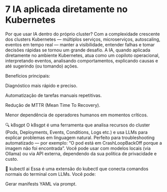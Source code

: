 # 7 IA aplicada diretamente no Kubernetes

Por que usar IA dentro do próprio cluster?
Com a complexidade crescente dos clusters Kubernetes — múltiplos serviços, microserviços, autoscaling, eventos em tempo real — manter a visibilidade, entender falhas e tomar decisões rápidas se tornou um grande desafio.
A IA, quando aplicada diretamente no ambiente Kubernetes, atua como um copiloto operacional, interpretando eventos, analisando comportamentos, explicando causas e até sugerindo (ou tomando) ações.

Benefícios principais:

Diagnóstico mais rápido e preciso.

Automatização de tarefas manuais repetitivas.

Redução de MTTR (Mean Time To Recovery).

Menor dependência de operadores humanos em momentos críticos.

🔍 k8sgpt
O k8sgpt é uma ferramenta que analisa recursos do cluster (Pods, Deployments, Events, Conditions, Logs etc.) e usa LLMs para explicar problemas em linguagem natural.
Perfeito para troubleshooting automatizado — por exemplo: “O pod está em CrashLoopBackOff porque a imagem não foi encontrada”.
Você pode usar com modelos locais (via Ollama) ou via API externa, dependendo da sua política de privacidade e custo.

🧠 kubectl ai
Essa é uma extensão do kubectl que conecta comandos normais do terminal com LLMs.
Você pode:

Gerar manifests YAML via prompt.